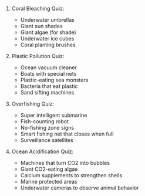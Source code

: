 
1. Coral Bleaching Quiz:
   - Underwater umbrellas
   - Giant sun shades
   - Giant algae (for shade)
   - Underwater ice cubes
   - Coral planting brushes

2. Plastic Pollution Quiz:
   - Ocean vacuum cleaner
   - Boats with special nets
   - Plastic-eating sea monsters
   - Bacteria that eat plastic
   - Sand sifting machines

4. Overfishing Quiz:
   - Super intelligent submarine
   - Fish-counting robot
   - No-fishing zone signs
   - Smart fishing net that closes when full
   - Surveillance satellites

5. Ocean Acidification Quiz:
   - Machines that turn CO2 into bubbles
   - Giant CO2-eating algae
   - Calcium supplements to strengthen shells
   - Marine protected areas
   - Underwater cameras to observe animal behavior
